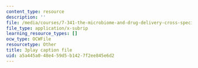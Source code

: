 ```yaml
---
content_type: resource
description: ''
file: /media/courses/7-341-the-microbiome-and-drug-delivery-cross-species-communication-in-health-and-disease-spring-2018/a5a445a048e459d5b1427f2ee845e6d2_blD8f7MOhFQ.vtt
file_type: application/x-subrip
learning_resource_types: []
ocw_type: OCWFile
resourcetype: Other
title: 3play caption file
uid: a5a445a0-48e4-59d5-b142-7f2ee845e6d2
---
```

